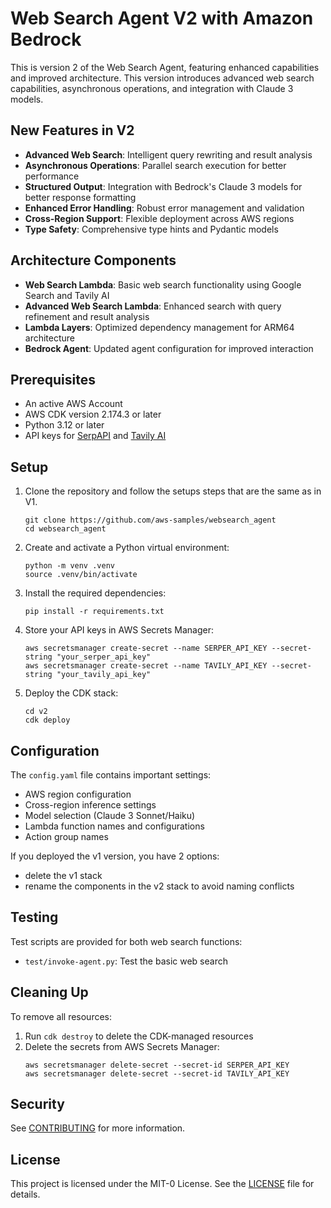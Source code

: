 # Web Search Agent V2 with Amazon Bedrock

This is version 2 of the Web Search Agent, featuring enhanced capabilities and improved architecture. This version introduces advanced web search capabilities, asynchronous operations, and integration with Claude 3 models.

## New Features in V2

- **Advanced Web Search**: Intelligent query rewriting and result analysis
- **Asynchronous Operations**: Parallel search execution for better performance
- **Structured Output**: Integration with Bedrock's Claude 3 models for better response formatting
- **Enhanced Error Handling**: Robust error management and validation
- **Cross-Region Support**: Flexible deployment across AWS regions
- **Type Safety**: Comprehensive type hints and Pydantic models

## Architecture Components

- **Web Search Lambda**: Basic web search functionality using Google Search and Tavily AI
- **Advanced Web Search Lambda**: Enhanced search with query refinement and result analysis
- **Lambda Layers**: Optimized dependency management for ARM64 architecture
- **Bedrock Agent**: Updated agent configuration for improved interaction

## Prerequisites

- An active AWS Account
- AWS CDK version 2.174.3 or later
- Python 3.12 or later
- API keys for [SerpAPI](https://serpapi.com/) and [Tavily AI](https://tavily.com/)

## Setup

1. Clone the repository and follow the setups steps that are the same as in V1.

   ```
   git clone https://github.com/aws-samples/websearch_agent
   cd websearch_agent
   ```

2. Create and activate a Python virtual environment:

   ```
   python -m venv .venv
   source .venv/bin/activate
   ```

3. Install the required dependencies:

   ```
   pip install -r requirements.txt
   ```

4. Store your API keys in AWS Secrets Manager:

   ```
   aws secretsmanager create-secret --name SERPER_API_KEY --secret-string "your_serper_api_key"
   aws secretsmanager create-secret --name TAVILY_API_KEY --secret-string "your_tavily_api_key"
   ```

5. Deploy the CDK stack:
   ```
   cd v2
   cdk deploy
   ```

## Configuration

The `config.yaml` file contains important settings:

- AWS region configuration
- Cross-region inference settings
- Model selection (Claude 3 Sonnet/Haiku)
- Lambda function names and configurations
- Action group names

If you deployed the v1 version, you have 2 options:

- delete the v1 stack
- rename the components in the v2 stack to avoid naming conflicts

## Testing

Test scripts are provided for both web search functions:

- `test/invoke-agent.py`: Test the basic web search

## Cleaning Up

To remove all resources:

1. Run `cdk destroy` to delete the CDK-managed resources
2. Delete the secrets from AWS Secrets Manager:
   ```
   aws secretsmanager delete-secret --secret-id SERPER_API_KEY
   aws secretsmanager delete-secret --secret-id TAVILY_API_KEY
   ```

## Security

See [CONTRIBUTING](../CONTRIBUTING.md#security-issue-notifications) for more information.

## License

This project is licensed under the MIT-0 License. See the [LICENSE](../LICENSE) file for details.
